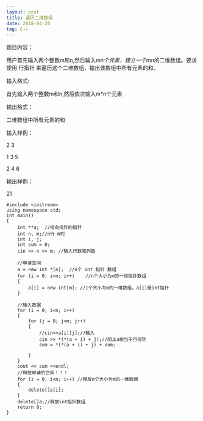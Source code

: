 ```yaml
---
layout: post
title: 遍历二维数组
date: 2018-04-20
tag: C++
---
```


题目内容：

用户首先输入两个整数m和n,然后输入m*n个元素，建立一个m*n的二维数组。要求使用 行指针 来遍历这个二维数组，输出该数组中所有元素的和。



输入格式:

首先输入两个整数m和n,然后依次输入m*n个元素



输出格式：

二维数组中所有元素的和



输入样例：

2 3

1 3 5 

2 4 6



输出样例：

21
```
#include <iostream>
using namespace std;
int main()
{
    int **a;  //指向指针的指针
    int n, m;//n行 m列
    int i, j;
    int sum = 0;
    cin >> n >> m; //输入行数和列数
    
    //申请空间
    a = new int *[n];  //n个 int 指针 数组
    for (i = 0; i<n; i++)    //n个大小为m的一维指针数组
    {
        a[i] = new int[m]; //1个大小为m的一维数组，a[i]是int指针
    }
    
    //输入数据
    for (i = 0; i<n; i++)
    {
        for (j = 0; j<m; j++)
        {
            //cin>>a[i][j];//输入
            cin >> *(*(a + i) + j);//同上a相当于行指针
            sum = *(*(a + i) + j) + sum;
            
        }
    }
    cout << sum <<endl;
    //释放申请的空间！！！
    for (i = 0; i<n; i++) //释放n个大小为m的一维数组
    {
        delete[]a[i];
    }
    delete[]a;//释放int指针数组
    return 0;
}
```
